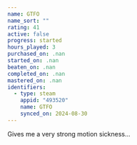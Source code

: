 ```yaml
---
name: GTFO
name_sort: ""
rating: 41
active: false
progress: started
hours_played: 3
purchased_on: .nan
started_on: .nan
beaten_on: .nan
completed_on: .nan
mastered_on: .nan
identifiers:
  - type: steam
    appid: "493520"
    name: GTFO
    synced_on: 2024-08-30
---
```

Gives me a very strong motion sickness...
